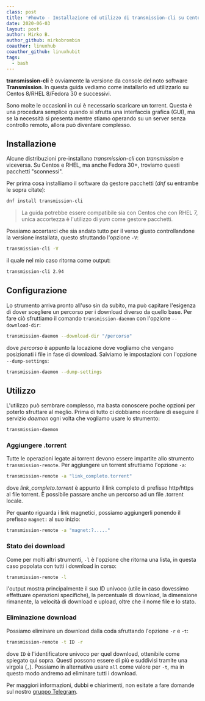 ```yaml
---
class: post
title: '#howto - Installazione ed utilizzo di transmission-cli su Centos 8/RHEL 8/Fedora 30+'
date: 2020-06-03
layout: post
author: Mirko B.
author_github: mirkobrombin
coauthor: linuxhub
coauthor_github: linuxhubit
tags:
  - bash
---
```

**transmission-cli** è ovviamente la versione da console del noto software **Transmission**. In questa guida vediamo come installarlo ed utilizzarlo su Centos 8/RHEL 8/Fedora 30 e successivi.

Sono molte le occasioni in cui è necessario scaricare un torrent. Questa è una procedura semplice quando si sfrutta una interfaccia grafica (GUI), ma se la necessità si presenta mentre stiamo operando su un server senza controllo remoto, allora può diventare complesso.

## Installazione
Alcune distribuzioni pre-installano *transmission-cli* con *transmission* e viceversa. Su Centos e RHEL, ma anche Fedora 30+, troviamo questi pacchetti "sconnessi".

Per prima cosa installiamo il software da gestore pacchetti (*dnf* su entrambe le sopra citate):

```bash
dnf install transmission-cli
```

> La guida potrebbe essere compatibile sia con Centos che con RHEL 7, unica accortezza è l'utilizzo di *yum* come gestore pacchetti.

Possiamo accertarci che sia andato tutto per il verso giusto controllandone la versione installata, questo sfruttando l'opzione `-V`:

```bash
transmission-cli -V
```

il quale nel mio caso ritorna come output:

```bash
transmission-cli 2.94
```

## Configurazione
Lo strumento arriva pronto all'uso sin da subito, ma può capitare l'esigenza di dover scegliere un percorso per i download diverso da quello base. Per fare ciò sfruttiamo il comando `transmission-daemon` con l'opzione `--download-dir`:

```bash
transmission-daemon --download-dir "/percorso"
```

dove *percorso* è appunto la locazione dove vogliamo che vengano posizionati i file in fase di download. Salviamo le impostazioni con l'opzione `--dump-settings`:

```bash
transmission-daemon --dump-settings
```

## Utilizzo
L'utilizzo può sembrare complesso, ma basta conoscere poche opzioni per poterlo sfruttare al meglio.
Prima di tutto ci dobbiamo ricordare di eseguire il servizio *daemon* ogni volta che vogliamo usare lo strumento:

```bash
transmission-daemon
```

### Aggiungere .torrent
Tutte le operazioni legate ai torrent devono essere impartite allo strumento `transmission-remote`. Per aggiungere un torrent sfruttiamo l'opzione `-a`:

```bash
transmission-remote -a "link_completo.torrent"
```

dove *link_completo.torrent* è appunto il link completo di prefisso http/https al file torrent. È possibile passare anche un percorso ad un file .torrent locale.

Per quanto riguarda i link magnetici, possiamo aggiungerli ponendo il prefisso `magnet:` al suo inizio:

```bash
transmission-remote -a "magnet:?....."
```

### Stato dei download
Come per molti altri strumenti, `-l` è l'opzione che ritorna una lista, in questa caso popolata con tutti i download in corso:

```bash
transmission-remote -l
```

l'output mostra principalmente il suo ID univoco (utile in caso dovessimo effettuare operazioni specifiche), la percentuale di download, la dimensione rimanente, la velocità di download e upload, oltre che il nome file e lo stato.

### Eliminazione download
Possiamo eliminare un download dalla coda sfruttando l'opzione `-r` e -`t`:

```bash
transmission-remote -t ID -r
```

dove `ID` è l'identificatore univoco per quel download, ottenibile come spiegato qui sopra. Questi possono essere di più e suddivisi tramite una virgola (`,`).
Possiamo in alternativa usare `all` come valore per `-t`, ma in questo modo andremo ad eliminare tutti i download.

Per maggiori informazioni, dubbi e chiarimenti, non esitate a fare domande sul nostro [gruppo Telegram](https://t.me/linuxpeople).